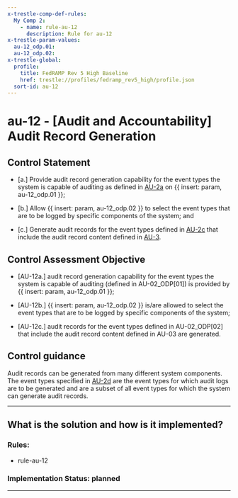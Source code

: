 ```yaml
---
x-trestle-comp-def-rules:
  My Comp 2:
    - name: rule-au-12
      description: Rule for au-12
x-trestle-param-values:
  au-12_odp.01:
  au-12_odp.02:
x-trestle-global:
  profile:
    title: FedRAMP Rev 5 High Baseline
    href: trestle://profiles/fedramp_rev5_high/profile.json
  sort-id: au-12
---
```


# au-12 - \[Audit and Accountability\] Audit Record Generation

## Control Statement

- \[a.\] Provide audit record generation capability for the event types the system is capable of auditing as defined in [AU-2a](#au-2_smt.a) on {{ insert: param, au-12_odp.01 }};

- \[b.\] Allow {{ insert: param, au-12_odp.02 }} to select the event types that are to be logged by specific components of the system; and

- \[c.\] Generate audit records for the event types defined in [AU-2c](#au-2_smt.c) that include the audit record content defined in [AU-3](#au-3).

## Control Assessment Objective

- \[AU-12a.\] audit record generation capability for the event types the system is capable of auditing (defined in AU-02_ODP[01]) is provided by {{ insert: param, au-12_odp.01 }};

- \[AU-12b.\] {{ insert: param, au-12_odp.02 }} is/are allowed to select the event types that are to be logged by specific components of the system;

- \[AU-12c.\] audit records for the event types defined in AU-02_ODP[02] that include the audit record content defined in AU-03 are generated.

## Control guidance

Audit records can be generated from many different system components. The event types specified in [AU-2d](#au-2_smt.d) are the event types for which audit logs are to be generated and are a subset of all event types for which the system can generate audit records.

______________________________________________________________________

## What is the solution and how is it implemented?

<!-- For implementation status enter one of: implemented, partial, planned, alternative, not-applicable -->

<!-- Note that the list of rules under ### Rules: is read-only and changes will not be captured after assembly to JSON -->

<!-- Add control implementation description here for control: au-12 -->

### Rules:

  - rule-au-12

### Implementation Status: planned

______________________________________________________________________
